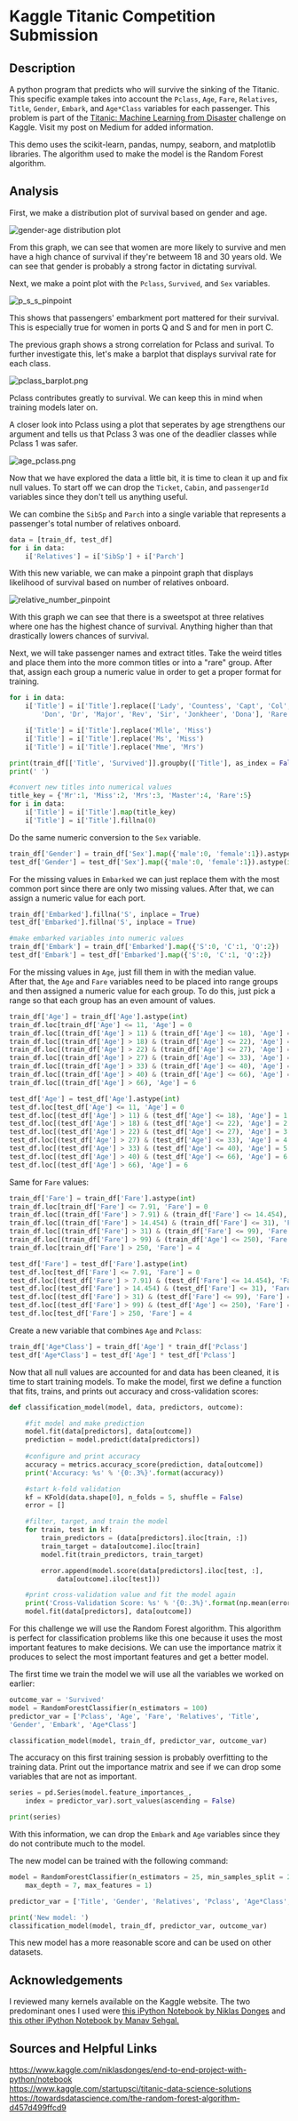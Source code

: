 Kaggle Titanic Competition Submission
===

Description
---
A python program that predicts who will survive the sinking of the Titanic. This specific example takes into account the `Pclass`, `Age`, `Fare`, `Relatives`, `Title`, `Gender`, `Embark`, and `Age*Class` variables for each passenger. This problem is part of the [Titanic: Machine Learning from Disaster](https://www.kaggle.com/c/titanic) challenge on Kaggle. Visit my post on Medium for added information. 

This demo uses the scikit-learn, pandas, numpy, seaborn, and matplotlib libraries. The algorithm used to make the model is the Random Forest algorithm.  

Analysis
---
First, we make a distribution plot of survival based on gender and age.  

![gender-age distribution plot](https://github.com/hrazo7/kaggle-titanic-competition-submission/blob/master/graphs/survival_by_gender_distplot.png)  

From this graph, we can see that women are more likely to survive and men have a high chance of survival if they're betweem 18 and 30 years old. We can see that gender is probably a strong factor in dictating survival.  

Next, we make a point plot with the `Pclass`, `Survived`, and `Sex` variables.  

![p_s_s_pinpoint](https://github.com/hrazo7/kaggle-titanic-competition-submission/blob/master/graphs/p_s_s_pointplot.png)  

This shows that passengers' embarkment port mattered for their survival. This is especially true for women in ports Q and S and for men in port C.  

The previous graph shows a strong correlation for Pclass and surival. To further investigate this, let's make a barplot that displays survival rate for each class.  

![pclass_barplot.png](https://github.com/hrazo7/kaggle-titanic-competition-submission/blob/master/graphs/pclass_barplot.png)  

Pclass contributes greatly to survival. We can keep this in mind when training models later on.  

A closer look into Pclass using a plot that seperates by age strengthens our argument and tells us that Pclass 3 was one of the deadlier classes while Pclass 1 was safer.  

![age_pclass.png](https://github.com/hrazo7/kaggle-titanic-competition-submission/blob/master/graphs/age_pclass_hist.png)

Now that we have explored the data a little bit, it is time to clean it up and fix null values. To start off we can drop the `Ticket`, `Cabin`, and `passengerId` variables since they don't tell us anything useful.  

We can combine the `SibSp` and `Parch` into a single variable that represents a passenger's total number of relatives onboard. 

```python
data = [train_df, test_df]
for i in data:
	i['Relatives'] = i['SibSp'] + i['Parch']
```  

With this new variable, we can make a pinpoint graph that displays likelihood of survival based on number of relatives onboard.  

![relative_number_pinpoint](https://github.com/hrazo7/kaggle-titanic-competition-submission/blob/master/graphs/relative_number_pinpoint.png)  

With this graph we can see that there is a sweetspot at three relatives where one has the highest chance of survival. Anything higher than that drastically lowers chances of survival.  

Next, we will take passenger names and extract titles. Take the weird titles and place them into the more common titles or into a "rare" group. After that, assign each group a numeric value in order to get a proper format for training.  

```python
for i in data:
	i['Title'] = i['Title'].replace(['Lady', 'Countess', 'Capt', 'Col',
		'Don', 'Dr', 'Major', 'Rev', 'Sir', 'Jonkheer', 'Dona'], 'Rare')

	i['Title'] = i['Title'].replace('Mlle', 'Miss')
	i['Title'] = i['Title'].replace('Ms', 'Miss')
	i['Title'] = i['Title'].replace('Mme', 'Mrs')

print(train_df[['Title', 'Survived']].groupby(['Title'], as_index = False).mean())
print(' ')

#convert new titles into numerical values
title_key = {'Mr':1, 'Miss':2, 'Mrs':3, 'Master':4, 'Rare':5}
for i in data:
	i['Title'] = i['Title'].map(title_key)
	i['Title'] = i['Title'].fillna(0)
```  

Do the same numeric conversion to the `Sex` variable.  

```python
train_df['Gender'] = train_df['Sex'].map({'male':0, 'female':1}).astype(int)
test_df['Gender'] = test_df['Sex'].map({'male':0, 'female':1}).astype(int)
```  

For the missing values in `Embarked` we can just replace them with the most common port since there are only two missing values. After that, we can assign a numeric value for each port.  

```python
train_df['Embarked'].fillna('S', inplace = True)
test_df['Embarked'].fillna('S', inplace = True)

#make embarked variables into numeric values
train_df['Embark'] = train_df['Embarked'].map({'S':0, 'C':1, 'Q':2})
test_df['Embark'] = test_df['Embarked'].map({'S':0, 'C':1, 'Q':2})
```  
For the missing values in `Age`, just fill them in with the median value.  
After that, the `Age` and `Fare` variables need to be placed into range groups and then assigned a numeric value for each group. To do this, just pick a range so that each group has an even amount of values.  

```python
train_df['Age'] = train_df['Age'].astype(int)
train_df.loc[train_df['Age'] <= 11, 'Age'] = 0
train_df.loc[(train_df['Age'] > 11) & (train_df['Age'] <= 18), 'Age'] = 1
train_df.loc[(train_df['Age'] > 18) & (train_df['Age'] <= 22), 'Age'] = 2
train_df.loc[(train_df['Age'] > 22) & (train_df['Age'] <= 27), 'Age'] = 3
train_df.loc[(train_df['Age'] > 27) & (train_df['Age'] <= 33), 'Age'] = 4
train_df.loc[(train_df['Age'] > 33) & (train_df['Age'] <= 40), 'Age'] = 5
train_df.loc[(train_df['Age'] > 40) & (train_df['Age'] <= 66), 'Age'] = 6
train_df.loc[(train_df['Age'] > 66), 'Age'] = 6

test_df['Age'] = test_df['Age'].astype(int)
test_df.loc[test_df['Age'] <= 11, 'Age'] = 0
test_df.loc[(test_df['Age'] > 11) & (test_df['Age'] <= 18), 'Age'] = 1
test_df.loc[(test_df['Age'] > 18) & (test_df['Age'] <= 22), 'Age'] = 2
test_df.loc[(test_df['Age'] > 22) & (test_df['Age'] <= 27), 'Age'] = 3
test_df.loc[(test_df['Age'] > 27) & (test_df['Age'] <= 33), 'Age'] = 4
test_df.loc[(test_df['Age'] > 33) & (test_df['Age'] <= 40), 'Age'] = 5
test_df.loc[(test_df['Age'] > 40) & (test_df['Age'] <= 66), 'Age'] = 6
test_df.loc[(test_df['Age'] > 66), 'Age'] = 6
```  

Same for `Fare` values:  
```python
train_df['Fare'] = train_df['Fare'].astype(int)
train_df.loc[train_df['Fare'] <= 7.91, 'Fare'] = 0
train_df.loc[(train_df['Fare'] > 7.91) & (train_df['Fare'] <= 14.454), 'Fare'] = 0
train_df.loc[(train_df['Fare'] > 14.454) & (train_df['Fare'] <= 31), 'Fare'] = 1
train_df.loc[(train_df['Fare'] > 31) & (train_df['Fare'] <= 99), 'Fare'] = 2
train_df.loc[(train_df['Fare'] > 99) & (train_df['Age'] <= 250), 'Fare'] = 3
train_df.loc[train_df['Fare'] > 250, 'Fare'] = 4

test_df['Fare'] = test_df['Fare'].astype(int)
test_df.loc[test_df['Fare'] <= 7.91, 'Fare'] = 0
test_df.loc[(test_df['Fare'] > 7.91) & (test_df['Fare'] <= 14.454), 'Fare'] = 0
test_df.loc[(test_df['Fare'] > 14.454) & (test_df['Fare'] <= 31), 'Fare'] = 1
test_df.loc[(test_df['Fare'] > 31) & (test_df['Fare'] <= 99), 'Fare'] = 2
test_df.loc[(test_df['Fare'] > 99) & (test_df['Age'] <= 250), 'Fare'] = 3
test_df.loc[test_df['Fare'] > 250, 'Fare'] = 4
```  

Create a new variable that combines `Age` and `Pclass`:  

```python
train_df['Age*Class'] = train_df['Age'] * train_df['Pclass']
test_df['Age*Class'] = test_df['Age'] * test_df['Pclass']
```  

Now that all null values are accounted for and data has been cleaned, it is time to start training models. To make the model, first we define a function that fits, trains, and prints out accuracy and cross-validation scores:


```python
def classification_model(model, data, predictors, outcome):

	#fit model and make prediction
	model.fit(data[predictors], data[outcome])
	prediction = model.predict(data[predictors])
	
	#configure and print accuracy
	accuracy = metrics.accuracy_score(prediction, data[outcome])
	print('Accuracy: %s' % '{0:.3%}'.format(accuracy))

	#start k-fold validation
	kf = KFold(data.shape[0], n_folds = 5, shuffle = False)
	error = []

	#filter, target, and train the model
	for train, test in kf:
		train_predictors = (data[predictors].iloc[train, :])
		train_target = data[outcome].iloc[train]
		model.fit(train_predictors, train_target)

		error.append(model.score(data[predictors].iloc[test, :],
			data[outcome].iloc[test]))

	#print cross-validation value and fit the model again
	print('Cross-Validation Score: %s' % '{0:.3%}'.format(np.mean(error)))
	model.fit(data[predictors], data[outcome])
```  

For this challenge we will use the Random Forest algorithm. This algorithm is perfect for classification problems like this one because it uses the most important features to make decisions. We can use the importance matrix it produces to select the most important features and get a better model.  

The first time we train the model we will use all the variables we worked on earlier:  
```python
outcome_var = 'Survived'
model = RandomForestClassifier(n_estimators = 100)
predictor_var = ['Pclass', 'Age', 'Fare', 'Relatives', 'Title', 
'Gender', 'Embark', 'Age*Class']

classification_model(model, train_df, predictor_var, outcome_var)
```  

The accuracy on this first training session is probably overfitting to the training data. Print out the importance matrix and see if we can drop some variables that are not as important.  

```python
series = pd.Series(model.feature_importances_, 
	index = predictor_var).sort_values(ascending = False)

print(series)
```  
With this information, we can drop the `Embark` and `Age` variables since they do not contribute much to the model.  

The new model can be trained with the following command:  

```python
model = RandomForestClassifier(n_estimators = 25, min_samples_split = 25,
	max_depth = 7, max_features = 1)

predictor_var = ['Title', 'Gender', 'Relatives', 'Pclass', 'Age*Class', 'Fare']

print('New model: ')
classification_model(model, train_df, predictor_var, outcome_var)
```  
This new model has a more reasonable score and can be used on other datasets.  

Acknowledgements
---

I reviewed many kernels available on the Kaggle website. The two predominant ones I used were [this iPython Notebook by Niklas Donges](https://www.kaggle.com/niklasdonges/end-to-end-project-with-python/notebook) and [this other iPython Notebook by Manav Sehgal.](https://www.kaggle.com/startupsci/titanic-data-science-solutions)

Sources and Helpful Links
---

https://www.kaggle.com/niklasdonges/end-to-end-project-with-python/notebook  
https://www.kaggle.com/startupsci/titanic-data-science-solutions  
https://towardsdatascience.com/the-random-forest-algorithm-d457d499ffcd9